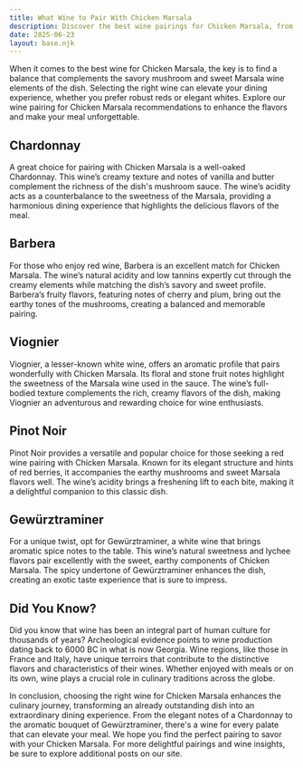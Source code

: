 ```yaml
---
title: What Wine to Pair With Chicken Marsala
description: Discover the best wine pairings for Chicken Marsala, from bold reds to crisp whites.
date: 2025-06-23
layout: base.njk
---
```


When it comes to the best wine for Chicken Marsala, the key is to find a balance that complements the savory mushroom and sweet Marsala wine elements of the dish. Selecting the right wine can elevate your dining experience, whether you prefer robust reds or elegant whites. Explore our wine pairing for Chicken Marsala recommendations to enhance the flavors and make your meal unforgettable.

## Chardonnay

A great choice for pairing with Chicken Marsala is a well-oaked Chardonnay. This wine’s creamy texture and notes of vanilla and butter complement the richness of the dish's mushroom sauce. The wine’s acidity acts as a counterbalance to the sweetness of the Marsala, providing a harmonious dining experience that highlights the delicious flavors of the meal.

## Barbera

For those who enjoy red wine, Barbera is an excellent match for Chicken Marsala. The wine’s natural acidity and low tannins expertly cut through the creamy elements while matching the dish’s savory and sweet profile. Barbera’s fruity flavors, featuring notes of cherry and plum, bring out the earthy tones of the mushrooms, creating a balanced and memorable pairing.

## Viognier

Viognier, a lesser-known white wine, offers an aromatic profile that pairs wonderfully with Chicken Marsala. Its floral and stone fruit notes highlight the sweetness of the Marsala wine used in the sauce. The wine’s full-bodied texture complements the rich, creamy flavors of the dish, making Viognier an adventurous and rewarding choice for wine enthusiasts.

## Pinot Noir

Pinot Noir provides a versatile and popular choice for those seeking a red wine pairing with Chicken Marsala. Known for its elegant structure and hints of red berries, it accompanies the earthy mushrooms and sweet Marsala flavors well. The wine’s acidity brings a freshening lift to each bite, making it a delightful companion to this classic dish.

## Gewürztraminer

For a unique twist, opt for Gewürztraminer, a white wine that brings aromatic spice notes to the table. This wine’s natural sweetness and lychee flavors pair excellently with the sweet, earthy components of Chicken Marsala. The spicy undertone of Gewürztraminer enhances the dish, creating an exotic taste experience that is sure to impress.

## Did You Know?

Did you know that wine has been an integral part of human culture for thousands of years? Archeological evidence points to wine production dating back to 6000 BC in what is now Georgia. Wine regions, like those in France and Italy, have unique terroirs that contribute to the distinctive flavors and characteristics of their wines. Whether enjoyed with meals or on its own, wine plays a crucial role in culinary traditions across the globe.

In conclusion, choosing the right wine for Chicken Marsala enhances the culinary journey, transforming an already outstanding dish into an extraordinary dining experience. From the elegant notes of a Chardonnay to the aromatic bouquet of Gewürztraminer, there's a wine for every palate that can elevate your meal. We hope you find the perfect pairing to savor with your Chicken Marsala. For more delightful pairings and wine insights, be sure to explore additional posts on our site.